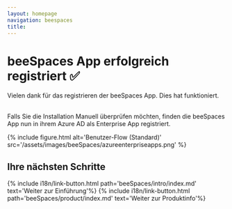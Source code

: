 ```yaml
---
layout: homepage
navigation: beespaces
title: 
---
```


# beeSpaces App erfolgreich registriert ✅
Vielen dank für das registrieren der beeSpaces App. Dies hat funktioniert.


<br>
Falls Sie die Installation Manuell überprüfen möchten, finden die beeSpaces App nun in ihrem Azure AD als Enterprise App registriert.

{% include figure.html alt='Benutzer-Flow (Standard)' src='/assets/images/beeSpaces/azureenterpriseapps.png' %}
<br>


## Ihre nächsten Schritte
{% include i18n/link-button.html path='beeSpaces/intro/index.md' text='Weiter zur Einführung'%}
{% include i18n/link-button.html path='beeSpaces/product/index.md' text='Weiter zur Produktinfo'%}